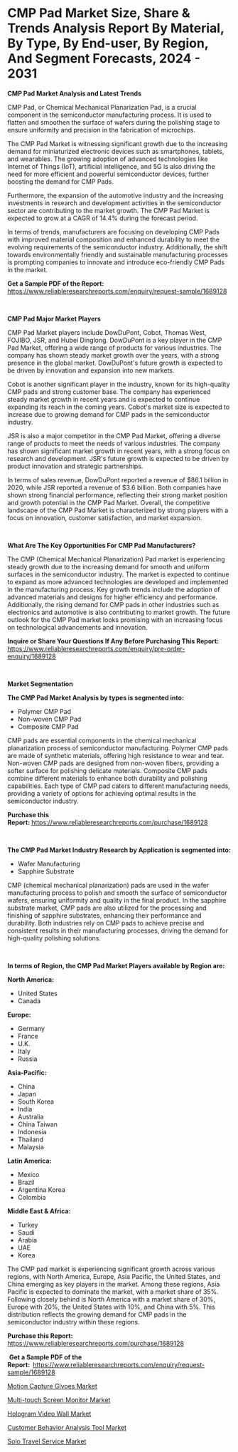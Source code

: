 <p><h1>CMP Pad Market Size, Share & Trends Analysis Report By Material, By Type, By End-user, By Region, And Segment Forecasts, 2024 - 2031</h1></p><p><strong>CMP Pad Market Analysis and Latest Trends</strong></p>
<p><p>CMP Pad, or Chemical Mechanical Planarization Pad, is a crucial component in the semiconductor manufacturing process. It is used to flatten and smoothen the surface of wafers during the polishing stage to ensure uniformity and precision in the fabrication of microchips.</p><p>The CMP Pad Market is witnessing significant growth due to the increasing demand for miniaturized electronic devices such as smartphones, tablets, and wearables. The growing adoption of advanced technologies like Internet of Things (IoT), artificial intelligence, and 5G is also driving the need for more efficient and powerful semiconductor devices, further boosting the demand for CMP Pads.</p><p>Furthermore, the expansion of the automotive industry and the increasing investments in research and development activities in the semiconductor sector are contributing to the market growth. The CMP Pad Market is expected to grow at a CAGR of 14.4% during the forecast period.</p><p>In terms of trends, manufacturers are focusing on developing CMP Pads with improved material composition and enhanced durability to meet the evolving requirements of the semiconductor industry. Additionally, the shift towards environmentally friendly and sustainable manufacturing processes is prompting companies to innovate and introduce eco-friendly CMP Pads in the market.</p></p>
<p><strong>Get a Sample PDF of the Report:&nbsp;</strong> <a href="https://www.reliableresearchreports.com/enquiry/request-sample/1689128">https://www.reliableresearchreports.com/enquiry/request-sample/1689128</a></p>
<p>&nbsp;</p>
<p><strong>CMP Pad Major Market Players</strong></p>
<p><p>CMP Pad Market players include DowDuPont, Cobot, Thomas West, FOJIBO, JSR, and Hubei Dinglong. DowDuPont is a key player in the CMP Pad Market, offering a wide range of products for various industries. The company has shown steady market growth over the years, with a strong presence in the global market. DowDuPont's future growth is expected to be driven by innovation and expansion into new markets.</p><p>Cobot is another significant player in the industry, known for its high-quality CMP pads and strong customer base. The company has experienced steady market growth in recent years and is expected to continue expanding its reach in the coming years. Cobot's market size is expected to increase due to growing demand for CMP pads in the semiconductor industry.</p><p>JSR is also a major competitor in the CMP Pad Market, offering a diverse range of products to meet the needs of various industries. The company has shown significant market growth in recent years, with a strong focus on research and development. JSR's future growth is expected to be driven by product innovation and strategic partnerships.</p><p>In terms of sales revenue, DowDuPont reported a revenue of $86.1 billion in 2020, while JSR reported a revenue of $3.6 billion. Both companies have shown strong financial performance, reflecting their strong market position and growth potential in the CMP Pad Market. Overall, the competitive landscape of the CMP Pad Market is characterized by strong players with a focus on innovation, customer satisfaction, and market expansion.</p></p>
<p>&nbsp;</p>
<p><strong>What Are The Key Opportunities For CMP Pad Manufacturers?</strong></p>
<p><p>The CMP (Chemical Mechanical Planarization) Pad market is experiencing steady growth due to the increasing demand for smooth and uniform surfaces in the semiconductor industry. The market is expected to continue to expand as more advanced technologies are developed and implemented in the manufacturing process. Key growth trends include the adoption of advanced materials and designs for higher efficiency and performance. Additionally, the rising demand for CMP pads in other industries such as electronics and automotive is also contributing to market growth. The future outlook for the CMP Pad market looks promising with an increasing focus on technological advancements and innovation.</p></p>
<p><strong>Inquire or Share Your Questions If Any Before Purchasing This Report:</strong> <a href="https://www.reliableresearchreports.com/enquiry/pre-order-enquiry/1689128">https://www.reliableresearchreports.com/enquiry/pre-order-enquiry/1689128</a></p>
<p>&nbsp;</p>
<p><strong>Market Segmentation</strong></p>
<p><strong>The CMP Pad Market Analysis by types is segmented into:</strong></p>
<p><ul><li>Polymer CMP Pad</li><li>Non-woven CMP Pad</li><li>Composite CMP Pad</li></ul></p>
<p><p>CMP pads are essential components in the chemical mechanical planarization process of semiconductor manufacturing. Polymer CMP pads are made of synthetic materials, offering high resistance to wear and tear. Non-woven CMP pads are designed from non-woven fibers, providing a softer surface for polishing delicate materials. Composite CMP pads combine different materials to enhance both durability and polishing capabilities. Each type of CMP pad caters to different manufacturing needs, providing a variety of options for achieving optimal results in the semiconductor industry.</p></p>
<p><strong>Purchase this Report:&nbsp;</strong><a href="https://www.reliableresearchreports.com/purchase/1689128">https://www.reliableresearchreports.com/purchase/1689128</a></p>
<p>&nbsp;</p>
<p><strong>The CMP Pad Market Industry Research by Application is segmented into:</strong></p>
<p><ul><li>Wafer Manufacturing</li><li>Sapphire Substrate</li></ul></p>
<p><p>CMP (chemical mechanical planarization) pads are used in the wafer manufacturing process to polish and smooth the surface of semiconductor wafers, ensuring uniformity and quality in the final product. In the sapphire substrate market, CMP pads are also utilized for the processing and finishing of sapphire substrates, enhancing their performance and durability. Both industries rely on CMP pads to achieve precise and consistent results in their manufacturing processes, driving the demand for high-quality polishing solutions.</p></p>
<p>&nbsp;</p>
<p><strong>In terms of Region, the CMP Pad Market Players available by Region are:</strong></p>
<p>
    <p> <strong> North America: </strong>
        <ul>
            <li>United States</li>
            <li>Canada</li>
        </ul>
        </p> 
    <p> <strong> Europe: </strong>
        <ul>
            <li>Germany</li>
            <li>France</li>
            <li>U.K.</li>
            <li>Italy</li>
            <li>Russia</li>
        </ul>
        </p> 
    <p> <strong> Asia-Pacific: </strong>
        <ul>
            <li>China</li>
            <li>Japan</li>
            <li>South Korea</li>
            <li>India</li>
            <li>Australia</li>
            <li>China Taiwan</li>
            <li>Indonesia</li>
            <li>Thailand</li>
            <li>Malaysia</li>
        </ul>
        </p> 
    <p> <strong> Latin America: </strong>
        <ul>
            <li>Mexico</li>
            <li>Brazil</li>
            <li>Argentina Korea</li>
            <li>Colombia</li>
        </ul>
        </p> 
    <p> <strong> Middle East & Africa: </strong>
        <ul>
            <li>Turkey</li>
            <li>Saudi</li>
            <li>Arabia</li>
            <li>UAE</li>
            <li>Korea</li>
        </ul>
    </p>
    </p>
<p><p>The CMP pad market is experiencing significant growth across various regions, with North America, Europe, Asia Pacific, the United States, and China emerging as key players in the market. Among these regions, Asia Pacific is expected to dominate the market, with a market share of 35%. Following closely behind is North America with a market share of 30%, Europe with 20%, the United States with 10%, and China with 5%. This distribution reflects the growing demand for CMP pads in the semiconductor industry within these regions.</p></p>
<p><strong>Purchase this Report: </strong><a href="https://www.reliableresearchreports.com/purchase/1689128">https://www.reliableresearchreports.com/purchase/1689128</a></p>
<p>&nbsp;<strong>Get a Sample PDF of the Report:&nbsp;&nbsp;</strong><a href="https://www.reliableresearchreports.com/enquiry/request-sample/1689128">https://www.reliableresearchreports.com/enquiry/request-sample/1689128</a></p>
<p><strong></strong></p>
<p><p><a href="https://github.com/edytherolanlouisejk1miz0wig/Market-Research-Report-List-1/blob/main/motion-capture-glvoes-market.md">Motion Capture Glvoes Market</a></p><p><a href="https://github.com/gulaimolin/Market-Research-Report-List-3/blob/main/multi-touch-screen-monitor-market.md">Multi-touch Screen Monitor Market</a></p><p><a href="https://github.com/peachesmcdowel1/Market-Research-Report-List-1/blob/main/hologram-video-wall-market.md">Hologram Video Wall Market</a></p><p><a href="https://github.com/RoccoManning/Market-Research-Report-List-3/blob/main/customer-behavior-analysis-tool-market.md">Customer Behavior Analysis Tool Market</a></p><p><a href="https://github.com/mauripalmi/Market-Research-Report-List-2/blob/main/solo-travel-service-market.md">Solo Travel Service Market</a></p></p>